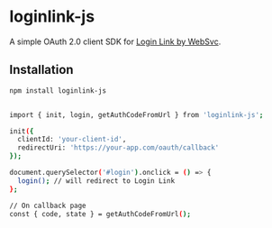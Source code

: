 # loginlink-js

A simple OAuth 2.0 client SDK for [Login Link by WebSvc](https://loginlink.websvc.in).

## Installation

```bash
npm install loginlink-js


import { init, login, getAuthCodeFromUrl } from 'loginlink-js';

init({
  clientId: 'your-client-id',
  redirectUri: 'https://your-app.com/oauth/callback'
});

document.querySelector('#login').onclick = () => {
  login(); // will redirect to Login Link
};

// On callback page
const { code, state } = getAuthCodeFromUrl();

